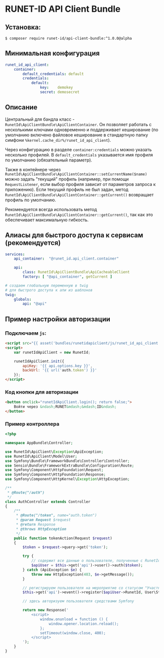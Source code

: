 # RUNET-ID API Client Bundle

## Установка:

`$ composer require runet-id/api-client-bundle:^1.0.0@alpha`

## Минимальная конфигурация

```yaml
runet_id_api_client:
    container:
        default_credentials: default
        credentials:
            default:
                key:    demokey
                secret: demosecret
```

## Описание
Центральный для бандла класс - `RunetId\ApiClientBundle\ApiClientContainer`. Он позволяет работать с несколькими ключами одновременно и поддерживает кеширование (по умолчанию включено файловое кеширование в стандартную папку симфони `%kernel.cache_dir%/runet_id_api_client`).

Через конфигурацию в разделе `container:credentials` можно указать несколько профилей. В `default_credentials` указывается имя профиля по умолчанию (обязательный параметр).

Также в контейнере через `RunetId\ApiClientBundle\ApiClientContainer::setCurrentName($name)` можно задать "текущий" профиль (например, при помощи `RequestListener`, если выбор профиля зависит от параметров запроса к приложению). Если текущий профиль не был задан, метод `RunetId\ApiClientBundle\ApiClientContainer::getCurrent()` возвращает профиль по умолчанию.

Рекомендуется всегда использовать метод `RunetId\ApiClientBundle\ApiClientContainer::getCurrent()`, так как это обеспечивает максимальную гибкость.

## Алиасы для быстрого доступа к сервисам (рекомендуется)

```yaml
services:
    api_container:  "@runet_id.api_client.container"

    api:
        class: RunetId\ApiClientBundle\ApiCacheableClient
        factory: [ "@api_container", getCurrent ]

# создаем глобальную переменную в twig
# для быстрого доступа к апи из шаблонов
twig:
    globals:
        api: "@api"
```

## Пример настройки авторизации

### Подключаем `js`:

```html
<script src="{{ asset('bundles/runetidapiclient/js/runet_id_api_client.js') }}"></script>
<script>
    var runetIdApiClient = new RunetId;

    runetIdApiClient.init({
        apiKey: '{{ api.options.key }}',
        backUrl: '{{ url('auth.token') }}'
    });
</script>
```

### Код кнопки для авторизации

```html
<button onclick="runetIdApiClient.login(); return false;">
    Войти через &ndash;RUNET&mdash;&mdash;ID&ndash;
</button>
```

### Пример контроллера

```php
<?php

namespace AppBundle\Controller;

use RunetId\ApiClient\Exception\ApiException;
use RunetId\ApiClient\Model\User;
use Symfony\Bundle\FrameworkBundle\Controller\Controller;
use Sensio\Bundle\FrameworkExtraBundle\Configuration\Route;
use Symfony\Component\HttpFoundation\Request;
use Symfony\Component\HttpFoundation\Response;
use Symfony\Component\HttpKernel\Exception\HttpException;

/**
 * @Route("/auth")
 */
class AuthController extends Controller
{
    /**
     * @Route("/token", name="auth.token")
     * @param Request $request
     * @return Response
     * @throws HttpException
     */
    public function tokenAction(Request $request)
    {
        $token = $request->query->get('token');

        try {
            // содержит все данные о пользователе, полученные с RunetId
            $apiUser = $this->get('api')->user()->auth($token);
        } catch (ApiException $e) {
            throw new HttpException(403, $e->getMessage());
        }

        // регистрируем пользователя на мероприятие со статусом "Участник"
        $this->get('api')->event()->register($apiUser->RunetId, User\Status::ROLE_PARTICIPANT);

        // здесь авторизуем пользователя средствами Symfony

        return new Response('
            <script>
                window.onunload = function () {
                    window.opener.location.reload();
                };
                setTimeout(window.close, 400);
            </script>
        ');
    }
}
```
